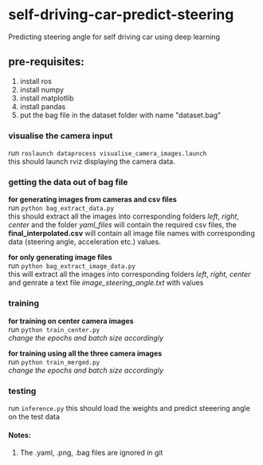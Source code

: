 # self-driving-car-predict-steering
Predicting steering angle for self driving car using deep learning

## pre-requisites:
1. install ros
2. install numpy                   
3. install matplotlib                    
4. install pandas                     
5. put the bag file in the dataset folder with name "dataset.bag"                   

### visualise the camera input               
run `roslaunch dataprocess visualise_camera_images.launch`               
this should launch rviz displaying the camera data.


### getting the data out of bag file
**for generating images from cameras and csv files**                       
run `python bag_extract_data.py`                            
this should extract all the images into corresponding folders *left*, *right*, *center* and the folder *yaml_files* will contain the required csv files, the **final_interpolated.csv** will contain all image file names with corresponding data (steering angle, acceleration etc.) values.                           

**for only generating image files**                        
run `python bag_extract_image_data.py`                               
this will extract all the images into corresponding folders *left*, *right*, *center* and genrate a text file                        *image_steering_angle.txt* with values   


### training 
**for training on center camera images**             
run `python train_center.py`   
*change the epochs and batch size accordingly*

**for training using all the three camera images**                
run `python train_merged.py`          
*change the epochs and batch size accordingly*

### testing
run `inference.py`
this should load the weights and predict steeering angle on the test data


#### Notes:
1. The .yaml, .png, .bag files are ignored in git

